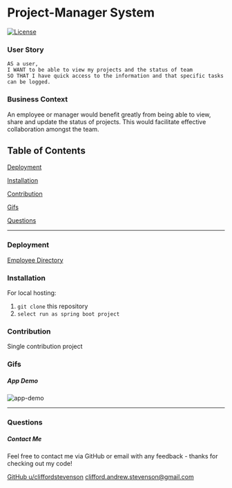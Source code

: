 # Project-Manager System
[![License](https://img.shields.io/badge/license-Other-orange)](https://opensource.org/licenses)

### User Story
```
AS a user, 
I WANT to be able to view my projects and the status of team
SO THAT I have quick access to the information and that specific tasks can be logged.
```

### Business Context

An employee or manager would benefit greatly from being able to view, share and update the status of projects. This would facilitate effective collaboration amongst the team.

## Table of Contents

[Deployment](#deployment)

[Installation](#installation)

[Contribution](#contribution)

[Gifs](#gifs)

[Questions](#questions)

----

<a name="deployment"></a>
### Deployment

[Employee Directory](https://cliffordstevenson.github.io/project-manager/)

<a name="installation"></a>
### Installation

For local hosting:

1. `git clone` this repository
2. `select run as spring boot project`

<a name="contribution"></a>
### Contribution

Single contribution project 

<a name="gifs"></a>
### Gifs

##### App Demo
![app-demo](./img/app-demo.gif) 

----

<a name="questions"></a>
### Questions
##### Contact Me

Feel free to contact me via GitHub or email with any feedback - thanks for checking out my code!

[GitHub u/cliffordstevenson](https://github.com/cliffordstevenson/)
clifford.andrew.stevenson@gmail.com
